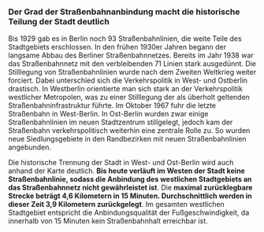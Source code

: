 ### Der Grad der Straßenbahnanbindung macht die historische Teilung der Stadt deutlich
Bis 1929 gab es in Berlin noch 93 Straßenbahnlinien, die weite Teile des Stadtgebiets erschlossen. In den frühen 1930er 
Jahren begann der langsame Abbau des Berliner Straßenbahnnetzes. Bereits im Jahr 1938 war das Straßenbahnnetz mit den 
verbleibenden 71 Linien stark ausgedünnt. Die Stilllegung von Straßenbahnlinien wurde nach dem Zweiten Weltkrieg weiter 
forciert. Dabei unterschied sich die Verkehrspolitik in West- und Ostberlin drastisch. In Westberlin orientierte man 
sich stark an der Verkehrspolitik westlicher Metropolen, was zu einer Stilllegung der als überholt geltenden 
Straßenbahninfrastruktur führte. Im Oktober 1967 fuhr die letzte Straßenbahn in West-Berlin. In Ost-Berlin wurden zwar 
einige Straßenbahnlinien im neuen Stadtzentrum stillgelegt, jedoch kam der Straßenbahn verkehrspolitisch weiterhin eine 
zentrale Rolle zu. So wurden neue Siedlungsgebiete in den Randbezirken mit neuen Straßenbahnlinien angebunden.


Die historische Trennung der Stadt in West- und Ost-Berlin wird auch anhand der Karte deutlich. **Bis heute verläuft im 
Westen der Stadt keine Straßenbahnlinie, sodass die Anbindung des westlichen Stadtgebiets an das Straßenbahnnetz nicht 
gewährleistet ist**. Die **maximal zurücklegbare Strecke beträgt 4,6 Kilometern in 15 Minuten. Durchschnittlich werden 
in dieser Zeit 3,9 Kilometern zurückgelegt**. Im gesamten westlichen Stadtgebiet entspricht die Anbindungsqualität der 
Fußgeschwindigkeit, da innerhalb von 15 Minuten kein Straßenbahnhalt erreichbar ist.
